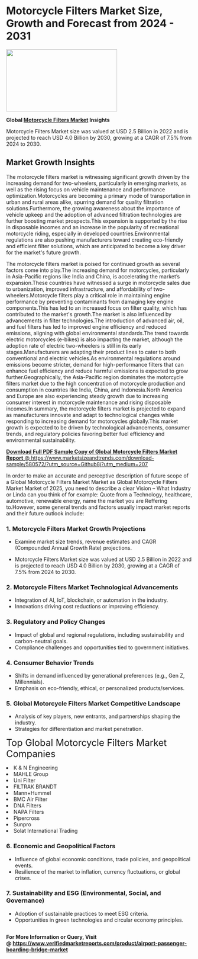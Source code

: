 <H1>Motorcycle Filters Market Size, Growth and Forecast from 2024 - 2031</H1><img class="aligncenter size-medium wp-image-584254" src="https://thirdeyenews.in/wp-content/uploads/2024/09/Global-Market-Research-300x168.jpeg" alt="" width="300" height="168" /><p><strong>Global&nbsp;<a href="https://www.marketsizeandtrends.com/download-sample/580572/?utm_source=Github8j?utm_medium=207">Motorcycle Filters Market</a> Insights</strong></p><p>Motorcycle Filters Market size was valued at USD 2.5 Billion in 2022 and is projected to reach USD 4.0 Billion by 2030, growing at a CAGR of 7.5% from 2024 to 2030.</p><p><h2>Market Growth Insights</h2> <p>The motorcycle filters market is witnessing significant growth driven by the increasing demand for two-wheelers, particularly in emerging markets, as well as the rising focus on vehicle maintenance and performance optimization.Motorcycles are becoming a primary mode of transportation in urban and rural areas alike, spurring demand for quality filtration solutions.Furthermore, the growing awareness about the importance of vehicle upkeep and the adoption of advanced filtration technologies are further boosting market prospects.This expansion is supported by the rise in disposable incomes and an increase in the popularity of recreational motorcycle riding, especially in developed countries.Environmental regulations are also pushing manufacturers toward creating eco-friendly and efficient filter solutions, which are anticipated to become a key driver for the market's future growth.<a href="sample-download-link" target="_blank"></a></p> <p>The motorcycle filters market is poised for continued growth as several factors come into play.The increasing demand for motorcycles, particularly in Asia-Pacific regions like India and China, is accelerating the market’s expansion.These countries have witnessed a surge in motorcycle sales due to urbanization, improved infrastructure, and affordability of two-wheelers.Motorcycle filters play a critical role in maintaining engine performance by preventing contaminants from damaging key engine components.This has led to an increased focus on filter quality, which has contributed to the market's growth.The market is also influenced by advancements in filter technologies.The introduction of advanced air, oil, and fuel filters has led to improved engine efficiency and reduced emissions, aligning with global environmental standards.The trend towards electric motorcycles (e-bikes) is also impacting the market, although the adoption rate of electric two-wheelers is still in its early stages.Manufacturers are adapting their product lines to cater to both conventional and electric vehicles.As environmental regulations around emissions become stricter, demand for high-performance filters that can enhance fuel efficiency and reduce harmful emissions is expected to grow further.Geographically, the Asia-Pacific region dominates the motorcycle filters market due to the high concentration of motorcycle production and consumption in countries like India, China, and Indonesia.North America and Europe are also experiencing steady growth due to increasing consumer interest in motorcycle maintenance and rising disposable incomes.In summary, the motorcycle filters market is projected to expand as manufacturers innovate and adapt to technological changes while responding to increasing demand for motorcycles globally.This market growth is expected to be driven by technological advancements, consumer trends, and regulatory policies favoring better fuel efficiency and environmental sustainability.</p> <a href="more-info-link" target="_blank"></p><p><span class=""><strong>Download Full PDF Sample Copy of Global Motorcycle Filters Market Report</strong> @ <a href="https://www.marketsizeandtrends.com/download-sample/580572/?utm_source=Github8j?utm_medium=207" target="_blank">https://www.marketsizeandtrends.com/download-sample/580572/?utm_source=Github8j?utm_medium=207</a></span></p><p>In order to make an accurate and perceptive description of future scope of a Global&nbsp;Motorcycle Filters Market Market as Global&nbsp;Motorcycle Filters Market Market of 2025, you need to describe a clear Vision &ndash; What Industry or Linda can you think of for example: Quote from a Technology, healthcare, automotive, renewable energy, name the market you are Reffering to.However, some general trends and factors usually impact market reports and their future outlook include:</p><h3>1.&nbsp;<strong>Motorcycle Filters Market Growth Projections</strong></h3><ul><li>Examine market size trends, revenue estimates and CAGR (Compounded Annual Growth Rate) projections.</li><li><p>Motorcycle Filters Market size was valued at USD 2.5 Billion in 2022 and is projected to reach USD 4.0 Billion by 2030, growing at a CAGR of 7.5% from 2024 to 2030.</p></li></ul><h3>2.&nbsp;<strong>Motorcycle Filters Market Technological Advancements</strong></h3><ul><li>Integration of AI, IoT, blockchain, or automation in the industry.</li><li>Innovations driving cost reductions or improving efficiency.</li></ul><h3>3.&nbsp;<strong>Regulatory and Policy Changes</strong></h3><ul><li>Impact of global and regional regulations, including sustainability and carbon-neutral goals.</li><li>Compliance challenges and opportunities tied to government initiatives.</li></ul><h3>4.&nbsp;<strong>Consumer Behavior Trends</strong></h3><ul><li>Shifts in demand influenced by generational preferences (e.g., Gen Z, Millennials).</li><li>Emphasis on eco-friendly, ethical, or personalized products/services.</li></ul><h3>5.&nbsp;<strong>Global Motorcycle Filters Market Competitive Landscape</strong></h3><ul><li>Analysis of key players, new entrants, and partnerships shaping the industry.</li><li>Strategies for differentiation and market penetration.</li></ul><p data-pm-slice="1 1 []"><span style="color: inherit; font-family: inherit; font-size: 25px;">Top Global Motorcycle Filters Market Companies</span></p><div class="" data-test-id=""><p><li>K & N Engineering</li><li> MAHLE Group</li><li> Uni Filter</li><li> FILTRAK BRANDT</li><li> Mann+Hummel</li><li> BMC Air Filter</li><li> DNA Filters</li><li> NAPA Filters</li><li> Pipercross</li><li> Sunpro</li><li> Solat International Trading</li></p></div><h3>6.&nbsp;<strong>Economic and Geopolitical Factors</strong></h3><ul><li>Influence of global economic conditions, trade policies, and geopolitical events.</li><li>Resilience of the market to inflation, currency fluctuations, or global crises.</li></ul><h3>7.&nbsp;<strong>Sustainability and ESG (Environmental, Social, and Governance)</strong></h3><ul><li>Adoption of sustainable practices to meet ESG criteria.</li><li>Opportunities in green technologies and circular economy principles.</li></ul><h2><strong style="font-size: 14px;">For More Information or Query, Visit @&nbsp;</strong><a style="background-color: #ffffff; font-size: 14px;" href="https://www.marketsizeandtrends.com/report/motorcycle-filters-market/" target="_blank">https://www.verifiedmarketreports.com/product/airport-passenger-boarding-bridge-market</a></h2>